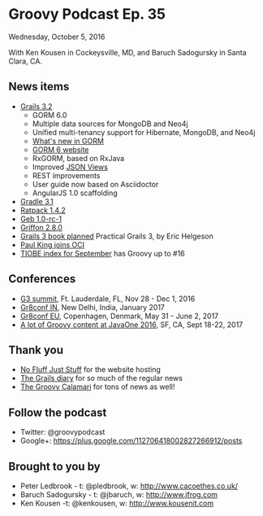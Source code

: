 # Groovy Podcast Ep. 35

Wednesday, October 5, 2016

With Ken Kousen in Cockeysville, MD, and Baruch Sadogursky in Santa Clara, CA.

## News items

* [Grails 3.2](https://www.ociweb.com/news/2016/09/28/grails-32-and-gorm-60-released)
  * GORM 6.0
  * Multiple data sources for MongoDB and Neo4j
  * Unified multi-tenancy support for Hibernate, MongoDB, and Neo4j
  * [What's new in GORM](http://gorm.grails.org/latest/whatsNew/manual/index.html)
  * [GORM 6 website](http://gorm.grails.org/latest/)
  * RxGORM, based on RxJava
  * Improved [JSON Views](http://views.grails.org/)
  * REST improvements
  * User guide now based on Asciidoctor
  * AngularJS 1.0 scaffolding  
* [Gradle 3.1](https://docs.gradle.org/current/release-notes)
* [Ratpack 1.4.2](https://ratpack.io/versions/1.4.2)
* [Geb 1.0-rc-1](https://groups.google.com/forum/#!topic/geb-user/Zbv3ff63slk)
* [Griffon 2.8.0](http://griffon-framework.org/releasenotes/griffon_2.8.0.html)
* [Grails 3 book planned](https://www.grails3book.com/) Practical Grails 3, by Eric Helgeson
* [Paul King joins OCI](https://www.facebook.com/objectcomputing/photos/a.854384061249794.1073741828.160186897336184/1196789873675876/?type=3&theater)
* [TIOBE index for September](http://www.tiobe.com/tiobe-index/groovy/) has Groovy up to #16

## Conferences

* [G3 summit](http://g3summit.com), Ft. Lauderdale, FL, Nov 28 - Dec 1, 2016
* [Gr8conf IN](http://gr8conf.in), New Delhi, India, January 2017
* [Gr8conf EU](http://gr8conf.eu), Copenhagen, Denmark, May 31 - June 2, 2017
* [A lot of Groovy content at JavaOne 2016](https://oracle.rainfocus.com/scripts/catalog/oow16.jsp?event=javaone&search=groovy&search.event=javaone), SF, CA, Sept 18-22, 2017

## Thank you

* [No Fluff Just Stuff](https://nofluffjuststuff.com/home/main) for the website hosting
* [The Grails diary](http://grydeske.net/news) for so much of the regular news
* [The Groovy Calamari](http://groovycalamari.com/) for tons of news as well!

## Follow the podcast

* Twitter: @groovypodcast
* Google+: https://plus.google.com/112706418002827266912/posts

## Brought to you by

* Peter Ledbrook - t: @pledbrook, w: http://www.cacoethes.co.uk/
* Baruch Sadogursky - t: @jbaruch, w: http://www.jfrog.com
* Ken Kousen -t: @kenkousen, w: http://www.kousenit.com
